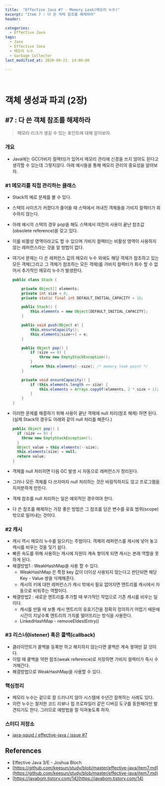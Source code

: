 ```yaml
---
title:  "Effective Java #7 - Memory Leak(메모리 누수)"
excerpt: "Item 7 : 다 쓴 객체 참조를 해제하라"
header:

categories:
  - Effective Java
tags:
  - Java
  - Effective Java
  - 메모리 누수
  - Garbage Collector
last_modified_at: 2020-09-23. 14:00:00

---
```


<br>

# 객체 생성과 파괴 (2장)

## #7 : 다 쓴 객체 참조를 해제하라

> 메모리 리크가 생길 수 있는 포인트에 대해 알아보자.

### 개요

- Java에는 GC(가비지 컬렉터)가 있어서 메모리 관리에 신경을 쓰지 않아도 된다고 생각할 수 있는데 그렇지않다. 아래 예시들을 통해 메모리 관리의 중요성을 알아보자.



### #1 메모리를 직접 관리하는 클래스

- Stack의 예로 문제를 볼 수 있다.

- 스택의 사이즈가 커졌다가 줄어들 때 스택에서 꺼내진 객체들을 가비지 컬렉터가 회수하지 않는다.

- 아래 예시의 스택의 경우 pop을 해도 스택에서 여전히 사용이 끝난 참조값(obsolete reference)을 갖고 있다.

- 이를 비활성 영역이라고도 할 수 있으며 가비지 컬렉터는 비활성 영역이 사용하지 않는 레퍼런스라는 것을 알 방법이 없다.

- 여기서 문제는 다 쓴 레퍼런스 값의 메모리 누수 외에도 해당 객체가 참조하고 있는 모든 객체(그리고 그 객체가 참조하는 모든 객체)를 가비지 컬렉터가 회수 할 수 없어서 추가적인 메모리 누수가 발생한다.

  ```java
  public class Stack {
  
      private Object[] elements;
      private int size = 0;
      private static final int DEFAULT_INITIAL_CAPACITY = 16;
  
      public Stack() {
          this.elements = new Object[DEFAULT_INITIAL_CAPACITY];
      }
  
      public void push(Object e) {
          this.ensureCapacity();
          this.elements[size++] = e;
      }
  
      public Object pop() {
          if (size == 0) {
              throw new EmptyStackException();
          }
          return this.elements[--size]; /* memory leak point */
      }
  
      private void ensureCapacity() {
          if (this.elements.length == size) {
              this.elements = Arrays.copyOf(elements, 2 * size + 1);
          }
      }
  }
  ```

- 이러한 문제를 해결하기 위해 사용이 끝난 객체에 null 처리(참조 해제) 하면 된다. (실제 Stack의 경우도 아래와 같이 null 처리를 해준다.)

  ```java
  public Object pop() {
    if (size == 0) {
      throw new EmptyStackException();
    }
    Object value = this.elements[--size];
    this.elements[size] = null;
    return value;
  }
  ```

- 객체를 null 처러히면 다음 GC 발생 시 자동으로 레퍼런스가 정리된다.

- 그러나 모든 객체를 다 쓰자마자 null 처리하는 것은 바람직하지도 않고 프로그램을 지저분하게 만든다.

- 객체 참조를 null 처리하는 일은 예외적인 경우여야 한다.

- 다 쓴 참조를 해제하는 가장 좋은 방법은 그 참조를 담은 변수를 유효 범위(scope) 밖으로 밀어내는 것이다. 



### #2 캐시

- 캐시 역시 메모리 누수를 일으키는 주범이다. 객체의 레퍼런스를 캐시에 넣어 놓고 캐시를 비우는 것을 잊기 쉽다.
- 빠른 속도를 위해 사용하는 캐시에 자원이 계속 쌓이게 되면 캐시는 본래 역할을 못하게 된다.
- 해결방법1 : WeakHashMap을 사용 할 수 있다.
  - WeakHashMap 은 특정 key 값이 더이상 사용되지 않는다고 판단되면 해당 Key - Value 쌍을 삭제해준다.
  - 캐시의 키에 대한 레퍼런스가 캐시 밖에서 필요 없어지면 엔트리를 캐시에서 자동으로 비워주는 역할이다.
- 해결방법2 : 새로운 엔트리를 추가할 때 부가적인 작업으로 기존 캐시를 비우는 일이다.
  - 캐시를 만들 때 보통 캐시 엔트리의 유효기간을 정확히 정의하기 어렵기 때문에 시간이 지날수록 엔트리의 가치를 떨어뜨리는 방식을 사용한다.
  - LinkedHashMap - removeEldestEntry()



### #3 리스너(listener) 혹은 콜백(callback)

- 클라이언트가 콜백을 등록만 하고 해지하지 않는다면 콜백은 계속 쌓여만 갈 것이다.
- 이럴 때 콜백을 약한 참조(weak reference)로 저장하면 가비지 컬렉터가 즉시 수거해간다.
- 해결방법으로 WeakHashMap을 사용할 수 있다.



### 핵심정리

- 메모리 누수는 겉으로 잘 드러나지 않아 시스템에 수년간 잠복하는 사례도 있다.
- 이런 누수는 철저한 코드 리뷰나 힙 프로파일러 같은 디버깅 도구를 동원해야만 발견되기도 한다. 그러므로 예방법을 잘 익혀놓도록 하자.



### 스터디 저장소

- [java-squid / effective-java / issue #7](https://github.com/java-squid/effective-java/issues/7)



## References

- Effective Java 3/E - Joshua Bloch
- [https://github.com/keesun/study/blob/master/effective-java/item7.md](https://github.com/keesun/study/blob/master/effective-java/item7.md)
- [https://javabom.tistory.com/14](https://javabom.tistory.com/14)

